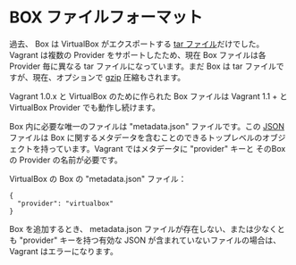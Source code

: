 # BOX ファイルフォーマット

過去、 Box は VirtualBox がエクスポートする [tar ファイル](http://ja.wikipedia.org/wiki/Tar)だけでした。Vagrant は複数の Provider をサポートしたため、現在 Box ファイルは各 Provider 毎に異なる tar ファイルになっています。まだ Box は tar ファイルですが、現在、オプションで [gzip](http://ja.wikipedia.org/wiki/Gzip) 圧縮もされます。

Vagrant 1.0.x と VirtualBox のために作られた Box ファイルは Vagrant 1.1 + と VirtualBox Provider でも動作し続けます。

Box 内に必要な唯一のファイルは "metadata.json" ファイルです。この [JSON](http://www.json.org/) ファイルは Box に関するメタデータを含むことのできるトップレベルのオブジェクトを持っています。Vagrant ではメタデータに "provider" キーと そのBox の Provider の名前が必要です。

VirtualBox の Box の "metadata.json" ファイル：

```
{
  "provider": "virtualbox"
}
```

Box を追加するとき、 metadata.json ファイルが存在しない、または少なくとも "provider" キーを持つ有効な JSON が含まれていないファイルの場合は、 Vagrant はエラーになります。


